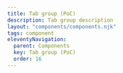 ```yaml
---
title: Tab group (PoC)
description: Tab group description
layout: "components/components.njk"
tags: component
eleventyNavigation:
  parent: Components
  key: Tab group (PoC)
  order: 16
---
```


